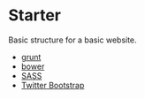 # Starter

Basic structure for a basic website.

- [grunt](http://gruntjs.com)
- [bower](http://bower.io)
- [SASS](http://sass-lang.com)
- [Twitter Bootstrap](http://getbootstrap.com)
